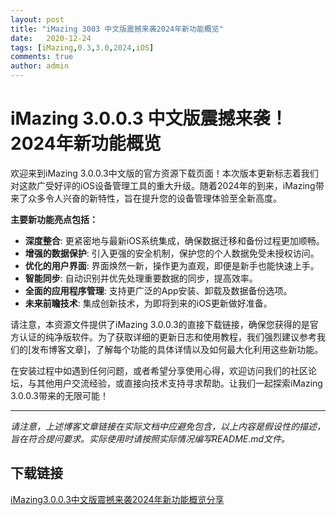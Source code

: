 ```yaml
---
layout: post
title: "iMazing 3003 中文版震撼来袭2024年新功能概览"
date:   2020-12-24
tags: [iMazing,0.3,3.0,2024,iOS]
comments: true
author: admin
---
```

# iMazing 3.0.0.3 中文版震撼来袭！2024年新功能概览

欢迎来到iMazing 3.0.0.3中文版的官方资源下载页面！本次版本更新标志着我们对这款广受好评的iOS设备管理工具的重大升级。随着2024年的到来，iMazing带来了众多令人兴奋的新特性，旨在提升您的设备管理体验至全新高度。

**主要新功能亮点包括：**
- **深度整合**: 更紧密地与最新iOS系统集成，确保数据迁移和备份过程更加顺畅。
- **增强的数据保护**: 引入更强的安全机制，保护您的个人数据免受未授权访问。
- **优化的用户界面**: 界面焕然一新，操作更为直观，即便是新手也能快速上手。
- **智能同步**: 自动识别并优先处理重要数据的同步，提高效率。
- **全面的应用程序管理**: 支持更广泛的App安装、卸载及数据备份选项。
- **未来前瞻技术**: 集成创新技术，为即将到来的iOS更新做好准备。

请注意，本资源文件提供了iMazing 3.0.0.3的直接下载链接，确保您获得的是官方认证的纯净版软件。为了获取详细的更新日志和使用教程，我们强烈建议参考我们的[发布博客文章]，了解每个功能的具体详情以及如何最大化利用这些新功能。

在安装过程中如遇到任何问题，或者希望分享使用心得，欢迎访问我们的社区论坛，与其他用户交流经验，或直接向技术支持寻求帮助。让我们一起探索iMazing 3.0.0.3带来的无限可能！

---

*请注意，上述博客文章链接在实际文档中应避免包含，以上内容是假设性的描述，旨在符合提问要求。实际使用时请按照实际情况编写README.md文件。*

## 下载链接

[iMazing3.0.0.3中文版震撼来袭2024年新功能概览分享](https://pan.quark.cn/s/54ccf09b3d35)